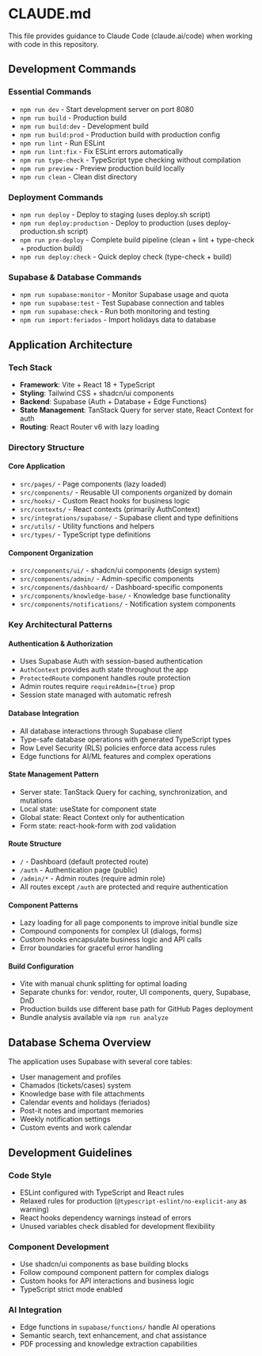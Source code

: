 # CLAUDE.md

This file provides guidance to Claude Code (claude.ai/code) when working with code in this repository.

## Development Commands

### Essential Commands
- `npm run dev` - Start development server on port 8080
- `npm run build` - Production build
- `npm run build:dev` - Development build
- `npm run build:prod` - Production build with production config
- `npm run lint` - Run ESLint
- `npm run lint:fix` - Fix ESLint errors automatically
- `npm run type-check` - TypeScript type checking without compilation
- `npm run preview` - Preview production build locally
- `npm run clean` - Clean dist directory

### Deployment Commands
- `npm run deploy` - Deploy to staging (uses deploy.sh script)
- `npm run deploy:production` - Deploy to production (uses deploy-production.sh script)
- `npm run pre-deploy` - Complete build pipeline (clean + lint + type-check + production build)
- `npm run deploy:check` - Quick deploy check (type-check + build)

### Supabase & Database Commands
- `npm run supabase:monitor` - Monitor Supabase usage and quota
- `npm run supabase:test` - Test Supabase connection and tables
- `npm run supabase:check` - Run both monitoring and testing
- `npm run import:feriados` - Import holidays data to database

## Application Architecture

### Tech Stack
- **Framework**: Vite + React 18 + TypeScript
- **Styling**: Tailwind CSS + shadcn/ui components
- **Backend**: Supabase (Auth + Database + Edge Functions)
- **State Management**: TanStack Query for server state, React Context for auth
- **Routing**: React Router v6 with lazy loading

### Directory Structure

#### Core Application
- `src/pages/` - Page components (lazy loaded)
- `src/components/` - Reusable UI components organized by domain
- `src/hooks/` - Custom React hooks for business logic
- `src/contexts/` - React contexts (primarily AuthContext)
- `src/integrations/supabase/` - Supabase client and type definitions
- `src/utils/` - Utility functions and helpers
- `src/types/` - TypeScript type definitions

#### Component Organization
- `src/components/ui/` - shadcn/ui components (design system)
- `src/components/admin/` - Admin-specific components
- `src/components/dashboard/` - Dashboard-specific components  
- `src/components/knowledge-base/` - Knowledge base functionality
- `src/components/notifications/` - Notification system components

### Key Architectural Patterns

#### Authentication & Authorization
- Uses Supabase Auth with session-based authentication
- `AuthContext` provides auth state throughout the app
- `ProtectedRoute` component handles route protection
- Admin routes require `requireAdmin={true}` prop
- Session state managed with automatic refresh

#### Database Integration
- All database interactions through Supabase client
- Type-safe database operations with generated TypeScript types
- Row Level Security (RLS) policies enforce data access rules
- Edge functions for AI/ML features and complex operations

#### State Management Pattern
- Server state: TanStack Query for caching, synchronization, and mutations
- Local state: useState for component state
- Global state: React Context only for authentication
- Form state: react-hook-form with zod validation

#### Route Structure
- `/` - Dashboard (default protected route)
- `/auth` - Authentication page (public)
- `/admin/*` - Admin routes (require admin role)
- All routes except `/auth` are protected and require authentication

#### Component Patterns
- Lazy loading for all page components to improve initial bundle size
- Compound components for complex UI (dialogs, forms)
- Custom hooks encapsulate business logic and API calls
- Error boundaries for graceful error handling

#### Build Configuration
- Vite with manual chunk splitting for optimal loading
- Separate chunks for: vendor, router, UI components, query, Supabase, DnD
- Production builds use different base path for GitHub Pages deployment
- Bundle analysis available via `npm run analyze`

## Database Schema Overview

The application uses Supabase with several core tables:
- User management and profiles
- Chamados (tickets/cases) system
- Knowledge base with file attachments
- Calendar events and holidays (feriados)
- Post-it notes and important memories
- Weekly notification settings
- Custom events and work calendar

## Development Guidelines

### Code Style
- ESLint configured with TypeScript and React rules
- Relaxed rules for production (`@typescript-eslint/no-explicit-any` as warning)
- React hooks dependency warnings instead of errors
- Unused variables check disabled for development flexibility

### Component Development  
- Use shadcn/ui components as base building blocks
- Follow compound component pattern for complex dialogs
- Custom hooks for API interactions and business logic
- TypeScript strict mode enabled

### AI Integration
- Edge functions in `supabase/functions/` handle AI operations
- Semantic search, text enhancement, and chat assistance
- PDF processing and knowledge extraction capabilities